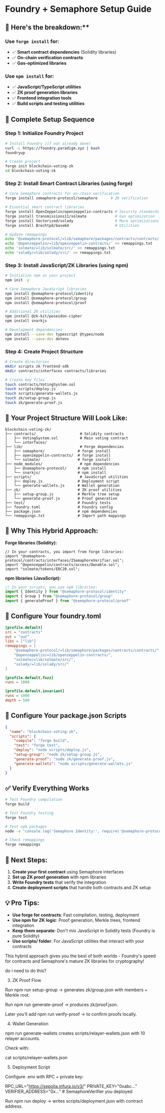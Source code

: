# Foundry + Semaphore Setup Guide

## 🔧 Here's the breakdown:**

### **Use `forge install` for:**
- ✅ **Smart contract dependencies** (Solidity libraries)
- ✅ **On-chain verification contracts**
- ✅ **Gas-optimized libraries**

### **Use `npm install` for:**
- ✅ **JavaScript/TypeScript utilities**
- ✅ **ZK proof generation libraries**
- ✅ **Frontend integration tools**
- ✅ **Build scripts and testing utilities**

## 🚀 **Complete Setup Sequence**

### Step 1: Initialize Foundry Project
```bash
# Install Foundry (if not already done)
curl -L https://foundry.paradigm.xyz | bash
foundryup

# Create project
forge init blockchain-voting-zk
cd blockchain-voting-zk
```

### Step 2: Install Smart Contract Libraries (using forge)
```bash
# Core Semaphore contracts for on-chain verification
forge install semaphore-protocol/semaphore      # ZK verification

# Essential smart contract libraries
forge install OpenZeppelin/openzeppelin-contracts # Security standards
forge install transmissions11/solmate             # Gas optimization
forge install Vectorized/solady                   # More optimizations
forge install Brechtpd/base64                     # Utilities

# Update remappings
echo '@semaphore-protocol/=lib/semaphore/packages/contracts/contracts/' >> remappings.txt
echo '@openzeppelin/=lib/openzeppelin-contracts/' >> remappings.txt
echo 'solmate/=lib/solmate/src/' >> remappings.txt
echo 'solady/=lib/solady/src/' >> remappings.txt
```

### Step 3: Install JavaScript/ZK Libraries (using npm)
```bash
# Initialize npm in your project
npm init -y

# Core Semaphore JavaScript libraries
npm install @semaphore-protocol/identity
npm install @semaphore-protocol/group
npm install @semaphore-protocol/proof

# Additional ZK utilities
npm install @zk-kit/poseidon-cipher
npm install snarkjs

# Development dependencies
npm install --save-dev typescript @types/node
npm install --save-dev dotenv
```

### Step 4: Create Project Structure
```bash
# Create directories
mkdir scripts zk frontend-sdk
mkdir contracts/interfaces contracts/libraries

# Create key files
touch contracts/VotingSystem.sol
touch scripts/deploy.js
touch scripts/generate-wallets.js
touch zk/setup-group.js
touch zk/generate-proof.js
```

## 📁 **Your Project Structure Will Look Like:**

```
blockchain-voting-zk/
├── contracts/                    # Solidity contracts
│   ├── VotingSystem.sol          # Main voting contract
│   └── interfaces/
├── lib/                          # Forge dependencies
│   ├── semaphore/               # forge install
│   ├── openzeppelin-contracts/  # forge install
│   └── solmate/                 # forge install
├── node_modules/                 # npm dependencies
│   ├── @semaphore-protocol/     # npm install
│   └── snarkjs/                 # npm install
├── scripts/                      # JavaScript utilities
│   ├── deploy.js                # Deployment script
│   └── generate-wallets.js      # Wallet generation
├── zk/                          # ZK proof utilities
│   ├── setup-group.js           # Merkle tree setup
│   └── generate-proof.js        # Proof generation
├── test/                        # Foundry tests
├── foundry.toml                 # Foundry config
├── package.json                 # npm dependencies
└── remappings.txt               # Import path mappings
```

## 🎯 **Why This Hybrid Approach:**

**Forge libraries (Solidity):**
```solidity
// In your contracts, you import from forge libraries:
import "@semaphore-protocol/contracts/interfaces/ISemaphoreVerifier.sol";
import "@openzeppelin/contracts/access/Ownable.sol";
import "solmate/tokens/ERC20.sol";
```

**npm libraries (JavaScript):**
```javascript
// In your scripts, you use npm libraries:
import { Identity } from "@semaphore-protocol/identity"
import { Group } from "@semaphore-protocol/group"
import { generateProof } from "@semaphore-protocol/proof"
```

## 🔧 **Configure Your foundry.toml**

```toml
[profile.default]
src = "contracts"
out = "out"
libs = ["lib"]
remappings = [
    "@semaphore-protocol/=lib/semaphore/packages/contracts/contracts/",
    "@openzeppelin/=lib/openzeppelin-contracts/",
    "solmate/=lib/solmate/src/",
    "solady/=lib/solady/src/"
]

[profile.default.fuzz]
runs = 1000

[profile.default.invariant]
runs = 1000
depth = 500
```

## 🔧 **Configure Your package.json Scripts**

```json
{
  "name": "blockchain-voting-zk",
  "scripts": {
    "compile": "forge build", 
    "test": "forge test",
    "deploy": "node scripts/deploy.js",
    "setup-group": "node zk/setup-group.js",
    "generate-proof": "node zk/generate-proof.js",
    "generate-wallets": "node scripts/generate-wallets.js"
  }
}
```

## ✅ **Verify Everything Works**

```bash
# Test Foundry compilation
forge build

# Test Foundry testing
forge test

# Test npm packages
node -e "console.log('Semaphore Identity:', require('@semaphore-protocol/identity'))"

# Check remappings
forge remappings
```

## 🎯 **Next Steps:**

1. **Create your first contract** using Semaphore interfaces
2. **Set up ZK proof generation** with npm libraries  
3. **Write Foundry tests** that verify the integration
4. **Create deployment scripts** that handle both contracts and ZK setup

## 💡 **Pro Tips:**

- **Use forge for contracts**: Fast compilation, testing, deployment
- **Use npm for ZK logic**: Proof generation, Merkle trees, frontend integration
- **Keep them separate**: Don't mix JavaScript in Solidity tests (Foundry is pure Solidity)
- **Use scripts/ folder**: For JavaScript utilities that interact with your contracts

This hybrid approach gives you the best of both worlds - Foundry's speed for contracts and Semaphore's mature ZK libraries for cryptography!


do i need to do this?

3. ZK Proof Flow

 Run npm run setup-group → generates zk/group.json with members + Merkle root.

 Run npm run generate-proof → produces zk/proof.json.

 Later you’ll add npm run verify-proof → to confirm proofs locally.

4. Wallet Generation

 npm run generate-wallets creates scripts/relayer-wallets.json with 10 relayer accounts.

Check with:

cat scripts/relayer-wallets.json

5. Deployment Script

 Configure .env with RPC + private key:

RPC_URL="https://sepolia.infura.io/v3/<your-key>"
PRIVATE_KEY="0xabc..."
VERIFIER_ADDRESS="0x..." # SemaphoreVerifier you deployed


 Run npm run deploy → writes scripts/deployment.json with contract address.